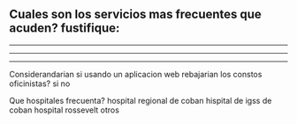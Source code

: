 Cuales son los servicios mas frecuentes que acuden?
fustifique:
-----------------------------------------------------------
-----------------------------------------------------------
-----------------------------------------------------------
-----------------------------------------------------------

Considerandarian si usando un aplicacion web rebajarian los constos oficinistas?
si
no

Que hospitales frecuenta?
hospital regional de coban
hispital de igss de coban
hospital rossevelt
otros




